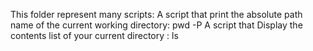 This folder represent many scripts:
A script that print the absolute path name of the current working directory: pwd -P 
A script that Display the contents list of your current directory : ls
